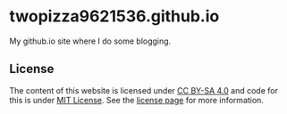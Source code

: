 # twopizza9621536.github.io

My github.io site where I do some blogging.

## License

The content of this website is licensed under [CC BY-SA 4.0][1] and code for
this is under [MIT License](LICENSE-Code). See the [license page][2] for
more information.

[1]: https://creativecommons.org/licenses/by-sa/4.0/
[2]: https://twopizza9621536.github.io
